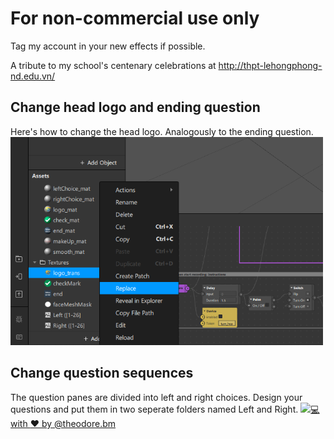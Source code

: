 # For non-commercial use only

Tag my account in your new effects if possible.

A tribute to my school's centenary celebrations at http://thpt-lehongphong-nd.edu.vn/

<h2>Change head logo and ending question</h2>
Here's how to change the head logo. Analogously to the ending question.
<img src="docs/logoChange.png" alt="Change head logo" width="500">

<h2>Change question sequences</h2>
The question panes are divided into left and right choices.
Design your questions and put them in two seperate folders named Left and Right.
<a href="https://www.youtube.com/watch?v=ysQobOUGe9k"><img src="https://img.youtube.com/vi/ysQobOUGe9k/maxresdefault.jpg" width="800></a>

:computer: with :heart: by [@theodore.bm](https://www.instagram.com/theodore.bm/)
